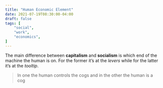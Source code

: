 ```yaml
---
title: "Human Economic Element"
date: 2021-07-19T08:30:00-04:00
draft: false
tags: [
	"social",
	"work",
	"economics",
]
---
```

The main difference between **capitalism** and **socialism** is which end of the machine the human is on. For the former it’s at the _levers_ while for the latter it’s at the _tooltip_.

> In one the human controls the cogs and in the other the human is a cog